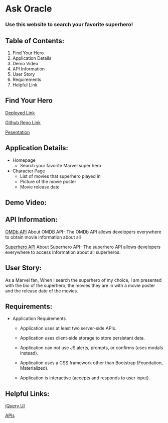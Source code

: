 # Ask Oracle

### Use this website to search your favorite superhero! 

## Table of Contents:
1. Find Your Hero
2. Application Details
3. Demo Video
4. API Information
5. User Story
6. Requirements
7. Helpful Link

## Find Your Hero
[Deployed Link]()

[Github Repo Link]()

[Pesentation]()

## Application Details:
* Homepage
    * Search your favorite Marvel super hero
* Character Page
    * List of movies that superhero played in 
    * Picture of the movie poster 
    * Movie release date

## Demo Video:

## API Information:
[OMDb API](https://omdbapi.com/?s=${movieName}&apikey=)
About OMDB API- The OMDb API allows developers everywhere to obtain movie information about all

[Superhero API](https://superheroproxy.herokuapp.com/api/10218611106695061/${characterID}/biography)
About Superhero API- The superhero API allows developers everywhere to access information about all superheros.

## User Story: 
As a Marvel fan, 
When I search the superhero of my choice, 
I am presented with the bio of the superhero, the movies they are in with a movie poster and the release date of the movies.

## Requirements:
* Application Requirements
    
    * Application uses at least two server-side APIs.

    * Application uses client-side storage to store persistant data.
    
    * Application can not use JS alerts, prompts, or confirms (uses modals instead).
    
    * Application uses a CSS framework other than Bootstrap (Foundation, Materialized).
    
    * Application is interactive (accepts and responds to user input).


## Helpful Links:
[jQuery UI](https://code.jquery.com/ui/)

[APIs](https://github.com/public-apis/public-apis#animals)
[]()


